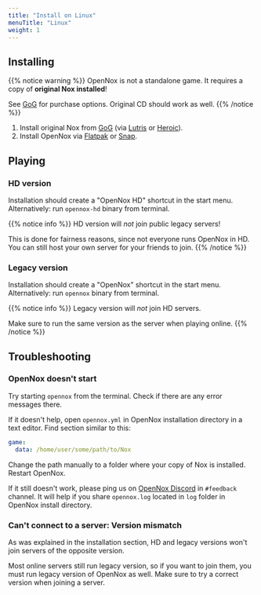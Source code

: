 ```yaml
---
title: "Install on Linux"
menuTitle: "Linux"
weight: 1
---
```


## Installing

{{% notice warning %}}
OpenNox is not a standalone game. It requires a copy of **original Nox installed**!

See [GoG](https://www.gog.com/game/nox) for purchase options.
Original CD should work as well.
{{% /notice %}}

1. Install original Nox from [GoG](https://www.gog.com/game/nox) (via [Lutris](https://lutris.net/games/nox/) or [Heroic](https://heroicgameslauncher.com/)).
2. Install OpenNox via [Flatpak](https://flathub.org/apps/details/io.github.noxworld_dev.OpenNox) or [Snap](https://snapcraft.io/opennox).

## Playing

### HD version

Installation should create a "OpenNox HD" shortcut in the start menu. Alternatively: run `opennox-hd` binary from terminal.

{{% notice info %}}
HD version will _not_ join public legacy servers!

This is done for fairness reasons, since not everyone runs OpenNox in HD. You can still host your own server for your friends to join.
{{% /notice %}}

### Legacy version

Installation should create a "OpenNox" shortcut in the start menu. Alternatively: run `opennox` binary from terminal.

{{% notice info %}}
Legacy version will _not_ join HD servers.

Make sure to run the same version as the server when playing online.
{{% /notice %}}

## Troubleshooting

### OpenNox doesn't start

Try starting `opennox` from the terminal. Check if there are any error messages there.

If it doesn't help, open `opennox.yml` in OpenNox installation directory in a text editor. Find section similar to this:

```yaml
game:
  data: /home/user/some/path/to/Nox
```

Change the path manually to a folder where your copy of Nox is installed. Restart OpenNox.

If it still doesn't work, please ping us on [OpenNox Discord](https://discord.gg/HgDUeXhAyW) in `#feedback` channel.
It will help if you share `opennox.log` located in `log` folder in OpenNox install directory.

### Can't connect to a server: Version mismatch

As was explained in the installation section, HD and legacy versions won't join servers of the opposite version.

Most online servers still run legacy version, so if you want to join them, you must run legacy version of OpenNox as well.
Make sure to try a correct version when joining a server.